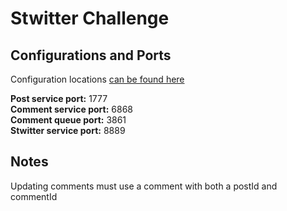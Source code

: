 # Stwitter Challenge

## Configurations and Ports  
Configuration locations [can be found here](https://github.com/BentAllenDesign/U2-M9-Challenge-Properties/)  
  
**Post service port:** 1777  
**Comment service port:** 6868  
**Comment queue port:** 3861  
**Stwitter service port:** 8889

## Notes  
Updating comments must use a comment with both a postId and commentId 
